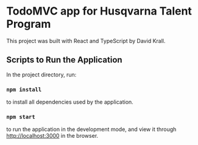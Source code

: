 # TodoMVC app for Husqvarna Talent Program

This project was built with React and TypeScript by David Krall.

## Scripts to Run the Application

In the project directory, run:

### `npm install`

to install all dependencies used by the application.

### `npm start`

to run the application in the development mode, and view it through [http://localhost:3000](http://localhost:3000) in the browser.